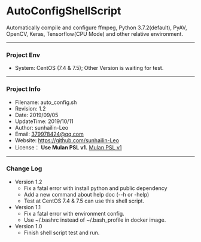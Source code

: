 # AutoConfigShellScript
Automatically compile and configure ffmpeg, Python 3.7.2(default), PyAV, OpenCV, Keras, Tensorflow(CPU Mode) and other relative environment.

--- 

<h3 id="ProjectEnv">Project Env</h3>

* System: CentOS (7.4 & 7.5); Other Version is waiting for test.

---

<h3 id="ProjectInfo">Project Info</h3>

* Filename:    auto_config.sh
* Revision:    1.2
* Date:        2019/09/05
* UpdateTime:  2019/10/11
* Author:      sunhailin-Leo
* Email:       379978424@qq.com
* Website:     https://github.com/sunhailin-Leo
* License：    **Use Mulan PSL v1.** [Mulan PSL v1](https://license.coscl.org.cn/MulanPSL/)

---

<h3 id="ChangeLog">Change Log</h3>

* Version 1.2
    * Fix a fatal error with install python and public dependency
    * Add a new command about help doc (--h or -help)
    * Test at CentOS 7.4 & 7.5 can use this shell script.
* Version 1.1
    * Fix a fatal error with environment config.
    * Use ~/.bashrc instead of ~/.bash_profile in docker image.
* Version 1.0
    * Finish shell script test and run.
